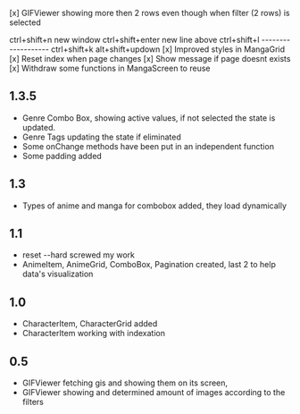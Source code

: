 [x] GIFViewer showing more then 2 rows even though when filter (2 rows) is selected

ctrl+shift+n new window
ctrl+shift+enter new line above
ctrl+shift+l -------------------
ctrl+shift+k
alt+shift+updown
[x] Improved styles in MangaGrid
[x] Reset index when page changes
[x] Show message if page doesnt exists
[x] Withdraw some functions in MangaScreen to reuse

## 1.3.5

- Genre Combo Box, showing active values, if not selected the state is updated.
- Genre Tags updating the state if eliminated
- Some onChange methods have been put in an independent function
- Some padding added

## 1.3

- Types of anime and manga for combobox added, they load dynamically

## 1.1

- reset --hard screwed my work
- AnimeItem, AnimeGrid, ComboBox, Pagination created, last 2 to help data's visualization

## 1.0

- CharacterItem, CharacterGrid added
- CharacterItem working with indexation

## 0.5

- GIFViewer fetching gis and showing them on its screen,
- GIFViewer showing and determined amount of images according to the filters
